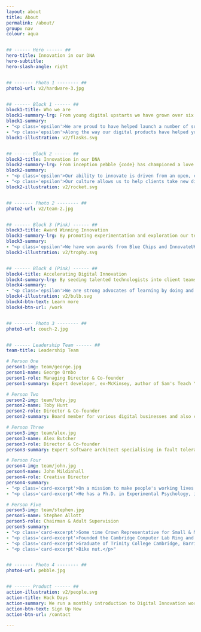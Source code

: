 ```yaml
---
layout: about
title: About
permalink: /about/
group: nav
colour: aqua


## ------ Hero ------ ##
hero-title: Innovation in our DNA
hero-subtitle:
hero-slash-angle: right


## ------- Photo 1 -------- ##
photo1-url: v2/hardware-3.jpg


## ------ Block 1 ------ ##
block1-title: Who we are
block1-summary-lrg: From young digital upstarts we have grown over six years into a business that combines cutting-edge digital innovation with deep business rigour.
block1-summary:
- "<p class='epsilon'>We are proud to have helped launch a number of successful start-ups and to have supported global enterprises embrace digital disruption.</p>"
- "<p class='epsilon'>Along the way our digital products have helped young people to have a national voice, improved safety, cast actors, made TV ads, played bingo and unlocked locker doors.</p>"
block1-illustration: v2/flasks.svg


## ------ Block 2 ------ ##
block2-title: Innovation in our DNA
block2-summary-lrg: From inception pebble {code} has championed a love of experimentation and invention.
block2-summary:
- "<p class='epsilon'>Our ability to innovate is driven from an open, collaborative culture that promotes autonomy over micro-management and working software over meetings.</p>"
- "<p class='epsilon'>Our culture allows us to help clients take new digital products to market, revolutionise existing business processes and find innovation in even the dustiest of drawers.</p>"
block2-illustration: v2/rocket.svg


## ------- Photo 2 -------- ##
photo2-url: v2/team-2.jpg


## ------ Block 3 (Pink) ------ ##
block3-title: Award Winning Innovation
block3-summary-lrg: By promoting experimentation and exploration our team challenge clients to be brave and think differently.
block3-summary:
- "<p class='epsilon'>We have won awards from Blue Chips and InnovateUK as well as patenting technical inventions. Whether we are creating a high-frequency audio tagging product or a musical instrument made from bananas our thirst for innovation is what drives the team and our culture.</p>"
block3-illustration: v2/trophy.svg


## ------ Block 4 (Pink) ------ ##
block4-title: Accelerating Digital Innovation
block4-summary-lrg: By seeding talented technologists into client teams we are able to accelerate both the delivery of digital products and building internal capability.
block4-summary:
- "<p class='epsilon'>We are strong advocates of learning by doing and would rather help clients understand Agile by running a project than sitting in a classroom.  We advocate continuous delivery and helping clients to ship digital products as soon as possible.</p>"
block4-illustration: v2/bulb.svg
block4-btn-text: Learn more
block4-btn-url: /work


## ------- Photo 3 -------- ##
photo3-url: couch-2.jpg


## ------ Leadership Team ------ ##
team-title: Leadership Team

# Person One
person1-img: team/george.jpg
person1-name: George Ornbo
person1-role: Managing Director & Co-founder
person1-summary: Expert developer, ex-McKinsey, author of Sam's Teach Yourself Node.js in 24 hours and writes for Guardian on technology matters. Clients include Shell, Cancer Research UK, Energy Saving Trust and Prince's Trust. Edinburgh University.

# Person Two
person2-img: team/toby.jpg
person2-name: Toby Hunt
person2-role: Director & Co-founder
person2-summary: Board member for various digital businesses and also co-founder of pebble.it. Expert in leadership and managing teams on rapid development projects and passionate about affecting positive technological change and digital transformation. Previously worked as a business systems analyst and project manager at M&S. Durham University, Computer Science.

# Person Three
person3-img: team/alex.jpg
person3-name: Alex Butcher
person3-role: Director & Co-founder
person3-summary: Expert software architect specialising in fault tolerant system design. Passionate about continuous delivery and the application of agile and lean principles to improve processes. Durham University, Computer Science.

# Person Four
person4-img: team/john.jpg
person4-name: John Mildinhall
person4-role: Creative Director
person4-summary:
- "<p class='card-excerpt'>On a mission to make people's working lives easier by giving them truly great software. Combining rigorous user research with a dose of inspiration and creativity, his team crafts applications that place power into the hands of the user - saving time, providing deeper insights and smoothing processes.</p>"
- "<p class='card-excerpt'>He has a Ph.D. in Experimental Psychology, is the co-author of Heads up Psychology, and has designed industrial control interfaces, trading systems for global banks, intelligence systems and scientific research platforms. Clients include EDF, HSBC, National Grid and AstraZeneca.</p>"

# Person Five
person5-img: team/stephen.jpg
person5-name: Stephen Allott
person5-role: Chairman & Adult Supervision
person5-summary:
- "<p class='card-excerpt'>Some time Crown Representative for Small & Medium Enterprises in the Cabinet Office and UK delegate for the D5. Chaired BACFI, Jacobs Rimell, Parc Technology, Inforsense, Applied Generics, COE Group Plc, The Red Gate Council of Advisers, Tideway Systems and Trinamo. NXD on Bright Computing, Trampoline and Zeus.</p>"
- "<p class='card-excerpt'>Founded the Cambridge Computer Lab Ring and co-founded Trinamo. President, CFO and main board director of Micromuse Inc. (NASDAQ MUSE). Worked for McKinsey, Sun Microsystems, Xerox and Essex Court Chambers.</p>"
- "<p class='card-excerpt'>Graduate of Trinity College Cambridge, Barrister (Gray’s Inn), Member of the Bar Council of England and Wales, City Fellow of Hughes Hall Cambridge University.</p>"
- "<p class='card-excerpt'>Bike nut.</p>"


## ------- Photo 4 -------- ##
photo4-url: pebble.jpg


## ------ Product ------ ##
action-illustration: v2/people.svg
action-title: Hack Days
action-summary: We run a monthly introduction to Digital Innovation workshop at pebble HQ. The first step towards creating a culture of technical innovation is removing the fear of failure.
action-btn-text: Sign Up Now
action-btn-url: /contact

---
```

